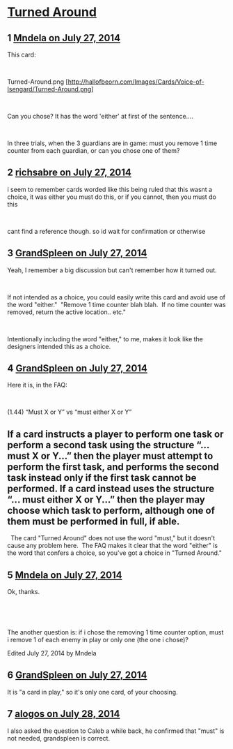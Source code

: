 # [Turned Around](https://community.fantasyflightgames.com/topic/111822-turned-around/)

## 1 [Mndela on July 27, 2014](https://community.fantasyflightgames.com/topic/111822-turned-around/?do=findComment&comment=1171938)

This card:

 

Turned-Around.png [http://hallofbeorn.com/Images/Cards/Voice-of-Isengard/Turned-Around.png]

 

Can you chose? It has the word 'either' at first of the sentence....

 

In three trials, when the 3 guardians are in game: must you remove 1 time counter from each guardian, or can you chose one of them?

## 2 [richsabre on July 27, 2014](https://community.fantasyflightgames.com/topic/111822-turned-around/?do=findComment&comment=1172063)

i seem to remember cards worded like this being ruled that this wasnt a choice, it was either you must do this, or if you cannot, then you must do this

 

cant find a reference though. so id wait for confirmation or otherwise

## 3 [GrandSpleen on July 27, 2014](https://community.fantasyflightgames.com/topic/111822-turned-around/?do=findComment&comment=1172311)

Yeah, I remember a big discussion but can't remember how it turned out.

 

If not intended as a choice, you could easily write this card and avoid use of the word "either."  "Remove 1 time counter blah blah.  If no time counter was removed, return the active location.. etc."  

 

Intentionally including the word "either," to me, makes it look like the designers intended this as a choice.

## 4 [GrandSpleen on July 27, 2014](https://community.fantasyflightgames.com/topic/111822-turned-around/?do=findComment&comment=1172318)

Here it is, in the FAQ:

 

(1.44) “Must X or Y” vs “must either X or Y”

If a card instructs a player to perform one task or
perform a second task using the structure “... must X or
Y...” then the player must attempt to perform the first
task, and performs the second task instead only if the
first task cannot be performed.
If a card instead uses the structure “... must either X or
Y...” then the player may choose which task to perform,
although one of them must be performed in full, if able.
--------------------------------------------------
 
The card "Turned Around" does not use the word "must," but it doesn't cause any problem here.  The FAQ makes it clear that the word "either" is the word that confers a choice, so you've got a choice in "Turned Around." 

## 5 [Mndela on July 27, 2014](https://community.fantasyflightgames.com/topic/111822-turned-around/?do=findComment&comment=1172322)

Ok, thanks.

 

 

The another question is: if i chose the removing 1 time counter option, must i remove 1 of each enemy in play or only one (the one i chose)?

Edited July 27, 2014 by Mndela

## 6 [GrandSpleen on July 27, 2014](https://community.fantasyflightgames.com/topic/111822-turned-around/?do=findComment&comment=1172327)

It is "a card in play," so it's only one card, of your choosing.

## 7 [alogos on July 28, 2014](https://community.fantasyflightgames.com/topic/111822-turned-around/?do=findComment&comment=1173971)

I also asked the question to Caleb a while back, he confirmed that "must" is not needed, grandspleen is correct.

